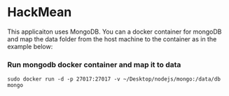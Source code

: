 
# HackMean
This applicaiton uses MongoDB. You can a docker container for mongoDB and map the data folder from the host machine to the container as in the example below:
### Run mongodb docker container and map it to data
```sudo docker run -d -p 27017:27017 -v ~/Desktop/nodejs/mongo:/data/db mongo```

